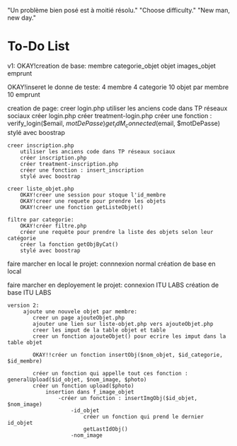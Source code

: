 "Un problème bien posé est à moitié résolu."
"Choose difficulty."
"New man, new day."
# To-Do List
v1:
 OKAY!creation de base:
        membre
        categorie_objet
        objet
        images_objet
        emprunt


 OKAY!inseret le donne de teste:
    4 membre
    4 categorie 
    10 objet par membre
    10 emprunt

creation de page:
    creer login.php
        utiliser les anciens code dans TP réseaux sociaux
        créer login.php
        créer treatment-login.php
        créer une fonction : verify_login($email, $motDePasse)
                             get_idM_connected($email, $motDePasse)
        stylé avec boostrap
        
    creer inscription.php
        utiliser les anciens code dans TP réseaux sociaux
        créer inscription.php
        créer treatment-inscription.php
        créer une fonction : insert_inscription
        stylé avec boostrap

    creer liste_objet.php
        OKAY!creer une session pour stoque l'id_membre
        OKAY!creer une requete pour prendre les objets
        OKAY!creer une fonction getListeObjet()

    filtre par categorie:
        OKAY!créer filtre.php
        créer une requète pour prendre la liste des objets selon leur catégorie
        créer la fonction getObjByCat()
        stylé avec boostrap

faire marcher en local le projet:
    connnexion normal
    création de base en local

faire marcher en deployement le projet:
    connexion ITU LABS
    création de base ITU LABS


    version 2:
         ajoute une nouvele objet par membre:
            creer un page ajouteObjet.php
            ajouter une lien sur liste-objet.php vers ajouteObjet.php
            creer les imput de la table objet et table 
            creer un fonction ajouteObjet() pour ecrire les imput dans la table objet 

            OKAY!!créer un fonction insertObj($nom_objet, $id_categorie, $id_membre)

            créer un fonction qui appelle tout ces fonction : generalUpload($id_objet, $nom_image, $photo)
            créer un fonction upload($photo)
                insertion dans f_image_objet
                    -créer un fonction : insertImgObj($id_objet, $nom_image)
                        -id_objet
                            créer un fonction qui prend le dernier id_objet
                            getLastIdObj()
                        -nom_image
                        
            